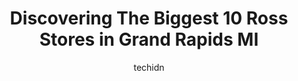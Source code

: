 ---
layout: ampstory
image: https://i0.wp.com/www.depkes.org/wp-content/uploads/2023/06/ross-0-in-grand-rapids-mi-1685966966.jpeg?resize=640,853
author: techidn
featured: false
description: Discover the impressive array of Ross options in Grand Rapids MI, where you can find 10 of the largest Ross establishments in the area. From renowned classics to hidden gems, Grand Rapids MI
title: Discovering The Biggest 10 Ross Stores in Grand Rapids MI
cover:
   title: Discovering The Biggest 10 Ross Stores in Grand Rapids MI
   subtitle: Rickpate
   background: https://www.depkes.org/wp-content/uploads/2023/06/ross-0-in-grand-rapids-mi-1685966966.jpeg

pages: 
 - layout: thirds
   top: <h1>#1 Sierra</h1>
   bottom: "<p>This is a great store!Lots of high quality products at good prices!The Sierra stores are laid out well and pack a lot of products in - Outdoor recreational equipment (ten</p>"
   background: https://www.depkes.org/wp-content/uploads/2023/06/ross-1-in-grand-rapids-mi-1685966967.jpeg
   backgroundblur: true
 - layout: thirds
   top: <h1>#2 Ross Medical Education Center</h1>
   bottom: "<p>4528 Breton Rd SE, Kentwood, MI 49508, United States</p>"
   background: https://www.depkes.org/wp-content/uploads/2023/06/ross-2-in-grand-rapids-mi-1685966967.jpeg
   cta:
      link: https://www.depkes.org/blog/discovering-the-biggest-10-ross-stores-in-grand-rapids-mi/
      text: Discovering The Biggest 10 Ross Stores in Grand Rapids MI
 - layout: thirds
   top: <h1>#3 Ross College</h1>
   bottom: "<p>1624 Woodworth St NE, Grand Rapids, MI 49525, United States</p>"
   background: https://www.depkes.org/wp-content/uploads/2023/06/ross-3-in-grand-rapids-mi-1685966968.png
   cta:
      link: https://www.depkes.org/blog/discovering-the-biggest-10-ross-stores-in-grand-rapids-mi/
      text: Discovering The Biggest 10 Ross Stores in Grand Rapids MI
 - layout: thirds
   top: <h1>#4 Leighs</h1>
   bottom: "<p>1942 Breton Rd SE, Grand Rapids, MI 49506, United States</p>"
   background: https://images.unsplash.com/photo-1595364397663-fca4f075d796?ixlib=rb-4.0.3&ixid=MnwxMjA3fDB8MHxwaG90by1wYWdlfHx8fGVufDB8fHx8&auto=format&fit=crop&w=640&h=853&q=80
   cta:
      link: https://www.depkes.org/blog/discovering-the-biggest-10-ross-stores-in-grand-rapids-mi/
      text: Discovering The Biggest 10 Ross Stores in Grand Rapids MI
 - layout: thirds
   top: <h1>#5 Iris Boutique</h1>
   bottom: "<p>949 Cherry St SE, Grand Rapids, MI 49506, United States</p>"
   background: https://images.unsplash.com/photo-1614648718611-0635f29016cb?ixlib=rb-4.0.3&ixid=MnwxMjA3fDB8MHxwaG90by1wYWdlfHx8fGVufDB8fHx8&auto=format&fit=crop&w=640&h=853&q=80
   cta:
      link: https://www.depkes.org/blog/discovering-the-biggest-10-ross-stores-in-grand-rapids-mi/
      text: Discovering The Biggest 10 Ross Stores in Grand Rapids MI
 - layout: thirds
   top: <h1>#6 R. Ross Coleman, MD</h1>
   bottom: "<p>2750 E Beltline Ave NE, Grand Rapids, MI 49525, United States</p>"
   background: https://images.unsplash.com/photo-1527067829737-402993088e6b?ixlib=rb-4.0.3&ixid=MnwxMjA3fDB8MHxwaG90by1wYWdlfHx8fGVufDB8fHx8&auto=format&fit=crop&w=640&h=853&q=80
   cta:
      link: https://www.depkes.org/blog/discovering-the-biggest-10-ross-stores-in-grand-rapids-mi/
      text: Discovering The Biggest 10 Ross Stores in Grand Rapids MI
 - layout: thirds
   top: <h1>#7 Ross Antonini Realtor | Robert Antonini & Associates | Coldwell Banker Schmidt Realtors</h1>
   bottom: "<p>2301 E Paris Ave SE, Grand Rapids, MI 49506, United States</p>"
   background: https://images.unsplash.com/photo-1580610447943-1bfbef5efe07?ixlib=rb-4.0.3&ixid=MnwxMjA3fDB8MHxwaG90by1wYWdlfHx8fGVufDB8fHx8&auto=format&fit=crop&w=640&h=853&q=80
   cta:
      link: https://www.depkes.org/blog/discovering-the-biggest-10-ross-stores-in-grand-rapids-mi/
      text: Discovering The Biggest 10 Ross Stores in Grand Rapids MI
 - layout: thirds
   middle: Continue reading...
   background: https://images.unsplash.com/photo-1496096265110-f83ad7f96608?ixlib=rb-4.0.3&ixid=MnwxMjA3fDB8MHxwaG90by1wYWdlfHx8fGVufDB8fHx8&auto=format&fit=crop&w=640&h=853&q=80
   cta:
      link: https://www.depkes.org/blog/discovering-the-biggest-10-ross-stores-in-grand-rapids-mi/
      text: Discovering The Biggest 10 Ross Stores in Grand Rapids MI
      
---